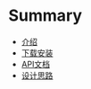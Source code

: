 # Summary

* [介绍](README.md)
* [下载安装](xia-zai-an-zhuang.md)
* [API文档](chapter1.md)
* [设计思路](jia-gou.md)

